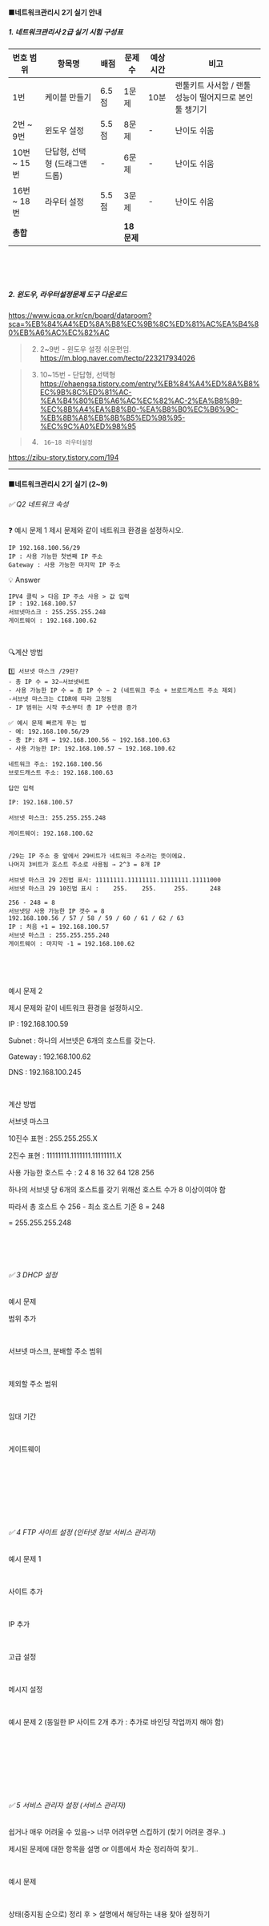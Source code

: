 #### ■네트워크관리시 2기 실기 안내

##### 1. 네트워크관리사 2급 실기 시험 구성표

| 번호 범위       | 항목명                     | 배점   | 문제 수 | 예상 시간 | 비고 |
|----------------|----------------------------|--------|---------|-----------|------|
| 1번            | 케이블 만들기              | 6.5점  | 1문제   | 10분      | 랜툴키트 사서함 / 랜툴 성능이 떨어지므로 본인 툴 챙기기 |
| 2번 ~ 9번      | 윈도우 설정                | 5.5점  | 8문제   | -         | 난이도 쉬움    |
| 10번 ~ 15번    | 단답형, 선택형 (드래그앤드롭) | -      | 6문제   | -         | 난이도 쉬움     |
| 16번 ~ 18번    | 라우터 설정                | 5.5점  | 3문제   | -         | 난이도 쉬움     |
| **총합**       |                            |        | **18문제** |           |      |


<br/>
<br/>
<br/>

##### 2. 윈도우, 라우터설정문제  도구 다운로드
https://www.icqa.or.kr/cn/board/dataroom?sca=%EB%84%A4%ED%8A%B8%EC%9B%8C%ED%81%AC%EA%B4%80%EB%A6%AC%EC%82%AC



> 2.   2~9번 - 윈도우 설정 쉬운편임. 
https://m.blog.naver.com/tectp/223217934026


> 3.   10~15번 - 단답형, 선택형 
https://ohaengsa.tistory.com/entry/%EB%84%A4%ED%8A%B8%EC%9B%8C%ED%81%AC-%EA%B4%80%EB%A6%AC%EC%82%AC-2%EA%B8%89-%EC%8B%A4%EA%B8%B0-%EA%B8%B0%EC%B6%9C-%EB%8B%A8%EB%8B%B5%ED%98%95-%EC%9C%A0%ED%98%95

>4.      16~18 라우터설정
https://zibu-story.tistory.com/194


---
####  ■네트워크관리시 2기 실기 (2~9)

######  ✅ Q2 네트워크 속성 

❓ 예시 문제 1 제시 문제와 같이 네트워크 환경을 설정하시오. 
```
IP 192.168.100.56/29
IP : 사용 가능한 첫번째 IP 주소
Gateway : 사용 가능한 마지막 IP 주소
```

💡  Answer
```
IPV4 클릭 > 다음 IP 주소 사용 > 값 입력
IP : 192.168.100.57
서브넷마스크 : 255.255.255.248 
게이트웨이 : 192.168.100.62
```
​


🔍계산 방법
```
1️⃣ 서브넷 마스크 /29란?
- 총 IP 수 = 32−서브넷비트
- 사용 가능한 IP 수 = 총 IP 수 − 2 (네트워크 주소 + 브로드캐스트 주소 제외)
-서브넷 마스크는 CIDR에 따라 고정됨
- IP 범위는 시작 주소부터 총 IP 수만큼 증가

✅ 예시 문제 빠르게 푸는 법
- 예: 192.168.100.56/29
- 총 IP: 8개 → 192.168.100.56 ~ 192.168.100.63
- 사용 가능한 IP: 192.168.100.57 ~ 192.168.100.62

네트워크 주소: 192.168.100.56
브로드캐스트 주소: 192.168.100.63

답안 입력

IP: 192.168.100.57

서브넷 마스크: 255.255.255.248

게이트웨이: 192.168.100.62


/29는 IP 주소 중 앞에서 29비트가 네트워크 주소라는 뜻이에요.
나머지 3비트가 호스트 주소로 사용됨 → 2^3 = 8개 IP

서브넷 마스크 29 2진법 표시: 11111111.11111111.11111111.11111000
서브넷 마스크 29 10진법 표시 :    255.    255.     255.      248                 

256 - 248 = 8
서브넷당 사용 가능한 IP 갯수 = 8 
192.168.100.56 / 57 / 58 / 59 / 60 / 61 / 62 / 63
IP : 처음 +1 = 192.168.100.57
서브넷 마스크 : 255.255.255.248
게이트웨이 : 마지막 -1 = 192.168.100.62
```
​

​

예시 문제 2

제시 문제와 같이 네트워크 환경을 설정하시오. 

IP : 192.168.100.59

Subnet : 하나의 서브넷은 6개의 호스트를 갖는다.

Gateway : 192.168.100.62

DNS : 192.168.100.245

​

계산 방법

서브넷 마스크

10진수 표현 : 255.255.255.X

2진수 표현 : 11111111.1111111.11111111.X

사용 가능한 호스트 수 : 2 4 8 16 32 64 128 256

하나의 서브넷 당 6개의 호스트를 갖기 위해선 호스트 수가 8 이상이여야 함

따라서 총 호스트 수 256 - 최소 호스트 기준 8 = 248

= 255.255.255.248


<br/>
<br/>
<br/>

######  ✅ 3 DHCP 설정

예시 문제


범위 추가


​

서브넷 마스크, 분배할 주소 범위


​

제외할 주소 범위


​

임대 기간


​

게이트웨이


​

​


<br/>
<br/>
<br/>

######  ✅ 4 FTP 사이트 설정 (인터넷 정보 서비스 관리자)

예시 문제 1


​

사이트 추가 


​

IP 추가


​

고급 설정


​

메시지 설정


​

예시 문제 2 (동일한 IP 사이트 2개 추가 : 추가로 바인딩 작업까지 해야 함)



​

​


<br/>
<br/>
<br/>

######  ✅ 5 서비스 관리자 설정 (서비스 관리자)

쉽거나 매우 어려울 수 있음-> 너무 어려우면 스킵하기 (찾기 어려운 경우..)

제시된 문제에 대한 항목을 설명 or 이름에서 차순 정리하여 찾기..

​

예시 문제


​


상태(중지됨 순으로) 정리 후 > 설명에서 해당하는 내용 찾아 설정하기

​

​


<br/>
<br/>
<br/>

######  ✅ 6. DNS 설정 (DNS관리자)

예시 문제


새 영역 추가


​

추가 설정


​


<br/>
<br/>
<br/>

######  ✅ 7. 로컬보안정책 설정

예시 문제 : 로그온을 시도하는 사용자


​

로그온을 시도하는 사용자에 경고 : 보안 옵션


최소, 최대 암호 사용 기간 : 암호 정책 


시도, 잠금 시간 : 계정 잠금 정책


​

​

​

<br/>
<br/>
<br/>

######  ✅ 8. 웹사이트 추가 설정 (인터넷 정보 서비스 관리자)

예시 문제


​

웹사이트 생성


Access 허용


기본 문서 설정


​


<br/>
<br/>
<br/>

######  ✅ 9. 로컬 사용자 및 그룹 설정 

예시 문제


​

사용자 계정 추가


​

소속 그룹 설정


​

세션 설정



